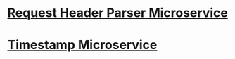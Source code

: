 # [Request Header Parser Microservice](www.request-header-parser.com)

# [Timestamp Microservice](www.microservice-app.heroku.app.com)
